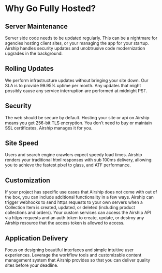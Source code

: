 # Why Go Fully Hosted?

## Server Maintenance

Server side code needs to be updated regularly. This can be a nightmare for agencies hosting client sites, or your managing the app for your startup. Airship handles security updates and unobtrusive code modernization upgrades in the background.

## Rolling Updates

We perform infrastructure updates without bringing your site down. Our SLA is to provide 99.95% uptime per month. Any updates that might possibly cause any service interruption are performed at midnight PST.

## Security

The web should be secure by default. Hosting your site or api on Airship means you get 256-bit TLS encryption. You don't need to buy or maintain SSL certificates, Airship manages it for you.

## Site Speed

Users and search engine crawlers expect speedy load times. Airship renders your traditional html responses with sub 100ms delivery, allowing you to achieve the fastest pixel to glass, and ATF performance.

## Customization

If your project has specific use cases that Airship does not come with out of the box, you can include additional functionality in a few ways.
Airship can trigger webhooks to send https requests to your own servers when a Collection Item is created, updated, or deleted (including product collections and orders).
Your custom services can access the Airship API via https requests and an auth token to create, update, or destroy any Airship resource that the access token is allowed to access.

## Application Delivery

Focus on designing beautiful interfaces and simple intuitive user experiences. Leverage the workflow tools and customizable content management system that Airship provides so that you can deliver quality sites before your deadline.
